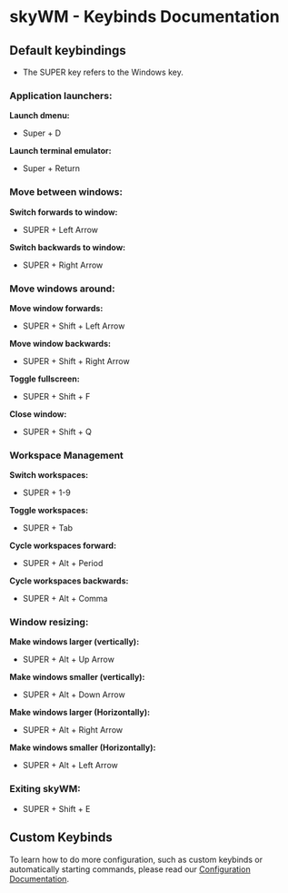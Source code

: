 # skyWM - Keybinds Documentation

## Default keybindings

* The SUPER key refers to the Windows key.

### Application launchers:

**Launch dmenu:**

- Super + D

**Launch terminal emulator:**

- Super + Return

### Move between windows:

**Switch forwards to window:**

- SUPER + Left Arrow

**Switch backwards to window:**
- SUPER + Right Arrow

### Move windows around:

**Move window forwards:**

- SUPER + Shift + Left Arrow

**Move window backwards:**

- SUPER + Shift + Right Arrow

**Toggle fullscreen:**

- SUPER + Shift + F

**Close window:**

- SUPER + Shift + Q

### Workspace Management

**Switch workspaces:**

- SUPER + 1-9

**Toggle workspaces:**

- SUPER + Tab

**Cycle workspaces forward:**

- SUPER + Alt + Period

**Cycle workspaces backwards:**

- SUPER + Alt + Comma

### Window resizing: 

**Make windows larger (vertically):**

- SUPER + Alt + Up Arrow

**Make windows smaller (vertically):** 

- SUPER + Alt + Down Arrow

**Make windows larger (Horizontally):** 

- SUPER + Alt + Right Arrow

**Make windows smaller (Horizontally):** 

- SUPER + Alt + Left Arrow

### Exiting skyWM:

- SUPER + Shift + E

## Custom Keybinds

To learn how to do more configuration, such as custom keybinds or automatically starting commands, please read our [Configuration Documentation](https://github.com/MrBeeBenson/skyWM/blob/main/docs/configure.md).
